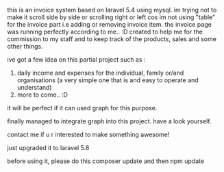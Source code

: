 this is an invoice system based on laravel 5.4 using mysql. im trying not to make it scroll side by side or scrolling right or left cos im not using "table" for the invoice part i.e adding or removing invoice item. the invoice page was running perfectly according to me.. :D
created to help me for the commission to my staff and to keep track of the products, sales and some other things.

ive got a few idea on this partial project such as :
1. daily income and expenses for the individual, family or/and organisations (a very simple one that is and easy to operate and understand)
2. more to come.. :D

it will be perfect if it can used graph for this purpose.

finally managed to integrate graph into this project. have a look yourself.

contact me if u r interested to make something awesome!


just upgraded it to laravel 5.8

before using it, please do this
composer update
and then
npm update
